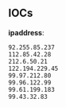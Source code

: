 
## IOCs

__ipaddress__:

```text
92.255.85.237
112.85.42.28
212.6.50.21
122.194.229.45
99.97.212.80
99.96.122.99
99.61.199.183
99.43.32.83
```